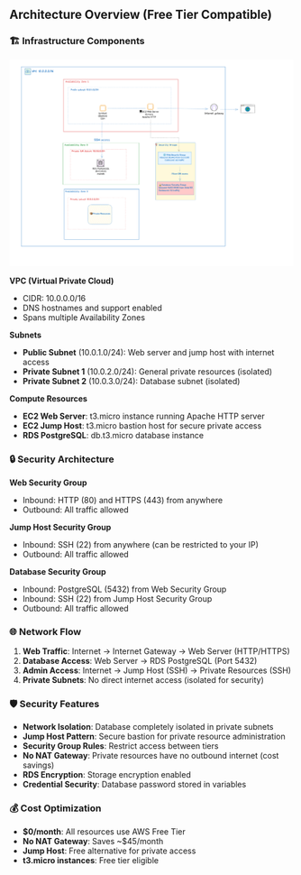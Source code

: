 
## Architecture Overview (Free Tier Compatible)

### 🏗️ **Infrastructure Components**

![alt text](vpc_secure.png)

**VPC (Virtual Private Cloud)**
- CIDR: 10.0.0.0/16
- DNS hostnames and support enabled
- Spans multiple Availability Zones

**Subnets**
- **Public Subnet** (10.0.1.0/24): Web server and jump host with internet access
- **Private Subnet 1** (10.0.2.0/24): General private resources (isolated)
- **Private Subnet 2** (10.0.3.0/24): Database subnet (isolated)

**Compute Resources**
- **EC2 Web Server**: t3.micro instance running Apache HTTP server
- **EC2 Jump Host**: t3.micro bastion host for secure private access
- **RDS PostgreSQL**: db.t3.micro database instance

### 🔒 **Security Architecture**

**Web Security Group**
- Inbound: HTTP (80) and HTTPS (443) from anywhere
- Outbound: All traffic allowed

**Jump Host Security Group**
- Inbound: SSH (22) from anywhere (can be restricted to your IP)
- Outbound: All traffic allowed

**Database Security Group**
- Inbound: PostgreSQL (5432) from Web Security Group
- Inbound: SSH (22) from Jump Host Security Group
- Outbound: All traffic allowed

### 🌐 **Network Flow**

1. **Web Traffic**: Internet → Internet Gateway → Web Server (HTTP/HTTPS)
2. **Database Access**: Web Server → RDS PostgreSQL (Port 5432)
3. **Admin Access**: Internet → Jump Host (SSH) → Private Resources (SSH)
4. **Private Subnets**: No direct internet access (isolated for security)

### 🛡️ **Security Features**

- **Network Isolation**: Database completely isolated in private subnets
- **Jump Host Pattern**: Secure bastion for private resource administration
- **Security Group Rules**: Restrict access between tiers
- **No NAT Gateway**: Private resources have no outbound internet (cost savings)
- **RDS Encryption**: Storage encryption enabled
- **Credential Security**: Database password stored in variables

### 💰 **Cost Optimization**

- **$0/month**: All resources use AWS Free Tier
- **No NAT Gateway**: Saves ~$45/month
- **Jump Host**: Free alternative for private access
- **t3.micro instances**: Free tier eligible




